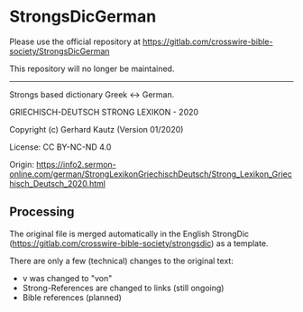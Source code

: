 # StrongsDicGerman

Please use the official repository at https://gitlab.com/crosswire-bible-society/StrongsDicGerman

This repository will no longer be maintained. 

-----

Strongs based dictionary Greek <-> German.

 GRIECHISCH-DEUTSCH STRONG LEXIKON - 2020   
 
 Copyright (c) Gerhard Kautz     (Version 01/2020)
 
License: CC BY-NC-ND 4.0

Origin: https://info2.sermon-online.com/german/StrongLexikonGriechischDeutsch/Strong_Lexikon_Griechisch_Deutsch_2020.html

##  Processing

The original file is merged automatically in the English StrongDic (https://gitlab.com/crosswire-bible-society/strongsdic) as a template. 

There are only a few (technical) changes to the original text: 
* v was changed to "von"
* Strong-References are changed to links (still ongoing)
* Bible references (planned)


